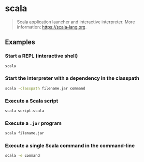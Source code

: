 # scala

> Scala application launcher and interactive interpreter. More information: <https://scala-lang.org>.

## Examples

### Start a REPL (interactive shell)

```bash
scala
```

### Start the interpreter with a dependency in the classpath

```bash
scala -classpath filename.jar command
```

### Execute a Scala script

```bash
scala script.scala
```

### Execute a `.jar` program

```bash
scala filename.jar
```

### Execute a single Scala command in the command-line

```bash
scala -e command
```
